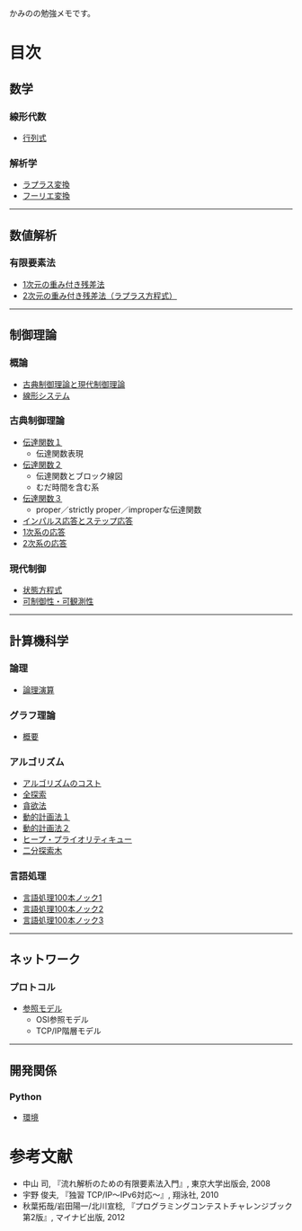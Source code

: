 かみのの勉強メモです。

# 目次

## 数学

### 線形代数
* [行列式](mathematics/linear_algebra/determinant.md)

### 解析学
* [ラプラス変換](mathematics/analysis/laplace_transform.md)
* [フーリエ変換](mathematics/analysis/fourier_transform.md)

----

## 数値解析
### 有限要素法
* [1次元の重み付き残差法](numerical_analysis/finite_element_method/1-dimention.md)
* [2次元の重み付き残差法（ラプラス方程式）](numerical_analysis/finite_element_method/laplaces_equation.md)

----

## 制御理論
### 概論
* [古典制御理論と現代制御理論](control/classical_vs_modern.md)
* [線形システム](control/linear_system.md)

### 古典制御理論
* [伝達関数１](control/classical/transfer_function1.md)
  * 伝達関数表現
* [伝達関数２](control/classical/transfer_function2.md)
  * 伝達関数とブロック線図
  * むだ時間を含む系
* [伝達関数３](control/classical/transfer_function3.md)
  * proper／strictly proper／improperな伝達関数
* [インパルス応答とステップ応答](control/classical/impulse_step_response.md)
* [1次系の応答](control/classical/first_order_system.md)
* [2次系の応答](control/classical/second_order_system.md)

### 現代制御
* [状態方程式](control/modern/state_space_equation.md)
* [可制御性・可観測性](control/modern/controllability_observability.md)

----

## 計算機科学
### 論理
* [論理演算](computer_science/logic/operation.md)

### グラフ理論
* [概要](computer_science/graph_theory/intro.md)

### アルゴリズム
* [アルゴリズムのコスト](computer_science/algorithm/execution_cost.md)
* [全探索](computer_science/algorithm/exhaustive_search.md)
* [貪欲法](computer_science/algorithm/greedy.md)
* [動的計画法１](computer_science/algorithm/dynamic_programming1.md)
* [動的計画法２](computer_science/algorithm/dynamic_programming2.md)
* [ヒープ・プライオリティキュー](computer_science/algorithm/heap.md)
* [二分探索木](computer_science/algorithm/binary_search_tree.md)

### 言語処理
* [言語処理100本ノック1](computer_science/language_processing/nlp100_1.md)
* [言語処理100本ノック2](computer_science/language_processing/nlp100_2.md)
* [言語処理100本ノック3](computer_science/language_processing/nlp100_3.md)

----

## ネットワーク
### プロトコル
* [参照モデル](network/protocol/reference_model.md)
  * OSI参照モデル
  * TCP/IP階層モデル

----

## 開発関係
### Python
* [環境](develop/python/environment.md)

# 参考文献

* 中山 司, 『流れ解析のための有限要素法入門』, 東京大学出版会, 2008
* 宇野 俊夫, 『独習 TCP/IP～IPv6対応～』, 翔泳社, 2010
* 秋葉拓哉/岩田陽一/北川宣稔, 『プログラミングコンテストチャレンジブック 第2版』, マイナビ出版, 2012

